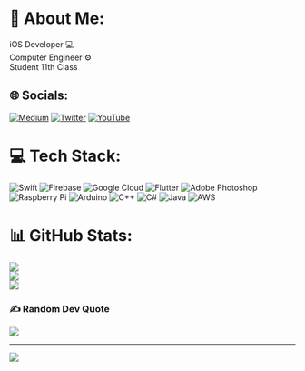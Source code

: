 # 💫 About Me:
iOS Developer 💻<br>Computer Engineer ⚙️<br>Student 11th Class


## 🌐 Socials:
[![Medium](https://img.shields.io/badge/Medium-12100E?logo=medium&logoColor=white)](https://medium.com/@sarpusta) [![Twitter](https://img.shields.io/badge/Twitter-%231DA1F2.svg?logo=Twitter&logoColor=white)](https://twitter.com/sarpustacom) [![YouTube](https://img.shields.io/badge/YouTube-%23FF0000.svg?logo=YouTube&logoColor=white)](https://youtube.com/c/UCqE32U5gv7VZBpg_2H2inMA) 

# 💻 Tech Stack:
![Swift](https://img.shields.io/badge/swift-F54A2A?style=for-the-badge&logo=swift&logoColor=white) ![Firebase](https://img.shields.io/badge/firebase-%23039BE5.svg?style=for-the-badge&logo=firebase) ![Google Cloud](https://img.shields.io/badge/Google%20Cloud-%234285F4.svg?style=for-the-badge&logo=google-cloud&logoColor=white) ![Flutter](https://img.shields.io/badge/Flutter-%2302569B.svg?style=for-the-badge&logo=Flutter&logoColor=white) ![Adobe Photoshop](https://img.shields.io/badge/adobephotoshop-%2331A8FF.svg?style=for-the-badge&logo=adobephotoshop&logoColor=white) ![Raspberry Pi](https://img.shields.io/badge/-RaspberryPi-C51A4A?style=for-the-badge&logo=Raspberry-Pi) ![Arduino](https://img.shields.io/badge/-Arduino-00979D?style=for-the-badge&logo=Arduino&logoColor=white) ![C++](https://img.shields.io/badge/c++-%2300599C.svg?style=for-the-badge&logo=c%2B%2B&logoColor=white) ![C#](https://img.shields.io/badge/c%23-%23239120.svg?style=for-the-badge&logo=c-sharp&logoColor=white) ![Java](https://img.shields.io/badge/java-%23ED8B00.svg?style=for-the-badge&logo=java&logoColor=white) ![AWS](https://img.shields.io/badge/AWS-%23FF9900.svg?style=for-the-badge&logo=amazon-aws&logoColor=white)
# 📊 GitHub Stats:
![](https://github-readme-stats.vercel.app/api?username=sarpustacom&theme=radical&hide_border=false&include_all_commits=true&count_private=false)<br/>
![](https://github-readme-streak-stats.herokuapp.com/?user=sarpustacom&theme=radical&hide_border=false)<br/>
![](https://github-readme-stats.vercel.app/api/top-langs/?username=sarpustacom&theme=radical&hide_border=false&include_all_commits=true&count_private=false&layout=compact)

### ✍️ Random Dev Quote
![](https://quotes-github-readme.vercel.app/api?type=horizontal&theme=radical)

---
[![](https://visitcount.itsvg.in/api?id=sarpustacom&icon=0&color=0)](https://visitcount.itsvg.in)
